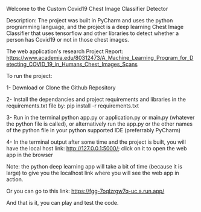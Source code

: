 Welcome to the Custom Covid19 Chest Image Classifier Detector 

Description: The project was built in PyCharm and uses the python programming language, and the project is a deep learning Chest Image Classifier that uses tensorflow and other libraries to detect whether a person has Covid19 or not in those chest images.

The web application's research Project Report: https://www.academia.edu/80312473/A_Machine_Learning_Program_for_Detecting_COVID_19_in_Humans_Chest_Images_Scans

To run the project:

1- Download or Clone the Github Repository

2- Install the dependancies and project requirements and libraries in the requirements.txt file by: pip install -r requirements.txt

3- Run in the terminal python app.py or application.py or main.py (whatever the python file is called), or alternatively run the app.py or the other names of the python file in your python supported IDE (preferrably PyCharm)

4- In the terminal output after some time and the project is built, you will have the local host link: http://127.0.0.1:5000/; click on it to open the web app in the browser

Note: the python deep learning app will take a bit of time (because it is large) to give you the localhost link where you will see the web app in action.

Or you can go to this link: https://fgg-7oqlzrgw7q-uc.a.run.app/

And that is it, you can play and test the code.

 
